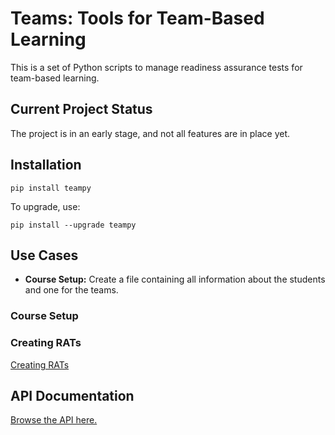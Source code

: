 ---
---

# Teams: Tools for Team-Based Learning

This is a set of Python scripts to manage readiness assurance tests for
team-based learning.


## Current Project Status

The project is in an early stage, and not all features are in place yet.


## Installation

    pip install teampy

To upgrade, use:

    pip install --upgrade teampy

## Use Cases

* **Course Setup:** Create a file containing all information about the students
and one for the teams.

### Course Setup



### Creating RATs

[Creating RATs](questions.html)


## API Documentation

[Browse the API here.](./teams/index.html)
